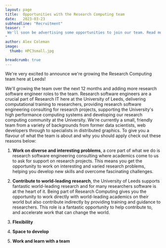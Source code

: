 ```yaml
---
layout: page
title:  Opportunities with the Research Computing team
date:   2023-03-23
subheadline: "Recruitment"
teaser: "
 We'll soon be advertising some opportunities to join our team. Read more to find out what we're about!
"
author: Alex Coleman
image:
  thumb: HPC3small.jpg

breadcrumb: true
---
```


We're very excited to announce we're growing the Research Computing team here at Leeds!

We'll growing the team over the next 12 months and adding more research software engineer roles to the team. 
Research software engineers are a crucial part of Research IT here at the University of Leeds, delivering computational training to researchers, providing research software engineering consulting for research projects, supporting the University's high performance computing systems and developing our research computing community at the University. 
We're currently a small, friendly team from a variety of backgrounds from former data scientists, web developers through to specialists in distributed graphics.
To give you a flavour of what the team is about and why you should apply check out these reasons below:

1. **Work on diverse and interesting problems**, a core part of what we do is research software engineering consulting where academics come to us to ask for support on research projects. This means you get the opportunity to work on interesting and varied research problems, helping you develop new skills and overcome fascinating challenges. 

2. **Contribute to world-leading research**, the University of Leeds supports fantastic world-leading research and for many researchers software is at the heart of it. Being part of Research Computing gives you the opportunity to work directly with world-leading academics on their world but also contribute indirectly by providing training and guidance to researchers. This role is a fantastic opportunity to help contribute to, and accelerate work that can change the world.

3. **Flexibility**

4. **Space to develop**

5. **Work and learn with a team**